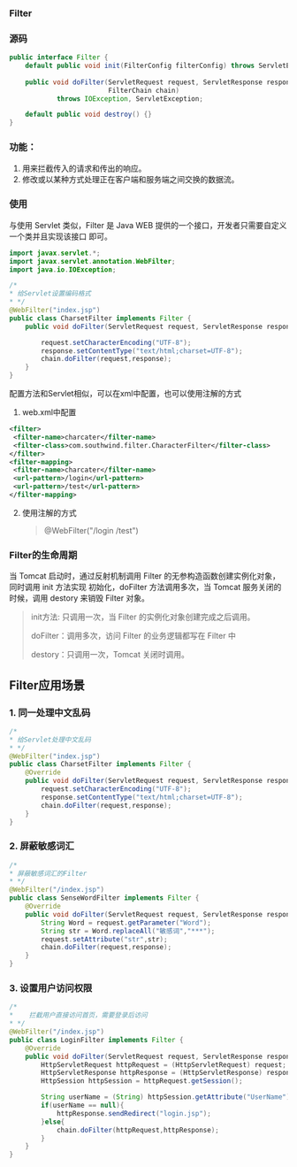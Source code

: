 ### Filter

### 源码

```java
public interface Filter {
    default public void init(FilterConfig filterConfig) throws ServletException {}
    
    public void doFilter(ServletRequest request, ServletResponse response,
                         FilterChain chain)
            throws IOException, ServletException;

    default public void destroy() {}
}
```



### 功能：

1. ⽤来拦截传⼊的请求和传出的响应。
2. 修改或以某种⽅式处理正在客户端和服务端之间交换的数据流。

### 使用

与使⽤ Servlet 类似，Filter 是 Java WEB 提供的⼀个接⼝，开发者只需要⾃定义⼀个类并且实现该接⼝ 即可。

```Java
import javax.servlet.*;
import javax.servlet.annotation.WebFilter;
import java.io.IOException;

/*
* 给Servlet设置编码格式
* */
@WebFilter("index.jsp")
public class CharsetFilter implements Filter {
    public void doFilter(ServletRequest request, ServletResponse response, FilterChain chain) throws IOException, ServletException {

        request.setCharacterEncoding("UTF-8");
        response.setContentType("text/html;charset=UTF-8");
        chain.doFilter(request,response);
    }
}
```

配置方法和Servlet相似，可以在xml中配置，也可以使用注解的方式

1. web.xml中配置

```xml
<filter>
 <filter-name>charcater</filter-name>
 <filter-class>com.southwind.filter.CharacterFilter</filter-class>
</filter>
<filter-mapping>
 <filter-name>charcater</filter-name>
 <url-pattern>/login</url-pattern>
 <url-pattern>/test</url-pattern>
</filter-mapping>

```



2. 使用注解的方式

   > @WebFilter("/login /test")



### Filter的生命周期

当 Tomcat 启动时，通过反射机制调⽤ Filter 的⽆参构造函数创建实例化对象，同时调⽤ init ⽅法实现 初始化，doFilter ⽅法调⽤多次，当 Tomcat 服务关闭的时候，调⽤ destory 来销毁 Filter 对象。

> init方法: 只调⽤⼀次，当 Filter 的实例化对象创建完成之后调⽤。
>
> doFilter：调⽤多次，访问 Filter 的业务逻辑都写在 Filter 中
>
> destory：只调⽤⼀次，Tomcat 关闭时调⽤。



## Filter应用场景

### 1. 同一处理中文乱码

```java
/*
* 给Servlet处理中文乱码
* */
@WebFilter("index.jsp")
public class CharsetFilter implements Filter {
    @Override
    public void doFilter(ServletRequest request, ServletResponse response, FilterChain chain) throws IOException, ServletException {
        request.setCharacterEncoding("UTF-8");
        response.setContentType("text/html;charset=UTF-8");
        chain.doFilter(request,response);
    }
}
```



### 2. 屏蔽敏感词汇

```java
/*
* 屏蔽敏感词汇的Filter
* */
@WebFilter("/index.jsp")
public class SenseWordFilter implements Filter {
    @Override
    public void doFilter(ServletRequest request, ServletResponse response, FilterChain chain) throws IOException, ServletException {
        String Word = request.getParameter("Word");
        String str = Word.replaceAll("敏感词","***");
        request.setAttribute("str",str);
        chain.doFilter(request,response);
    }
}
```



### 3. 设置用户访问权限

```java
/*
*    拦截用户直接访问首页，需要登录后访问
* */
@WebFilter("/index.jsp")
public class LoginFilter implements Filter {
    @Override
    public void doFilter(ServletRequest request, ServletResponse response, FilterChain chain) throws IOException, ServletException {
        HttpServletRequest httpRequest = (HttpServletRequest) request;
        HttpServletResponse httpResponse = (HttpServletResponse) response;
        HttpSession httpSession = httpRequest.getSession();

        String userName = (String) httpSession.getAttribute("UserName");
        if(userName == null){
            httpResponse.sendRedirect("login.jsp");
        }else{
            chain.doFilter(httpRequest,httpResponse);
        }
    }
}
```



